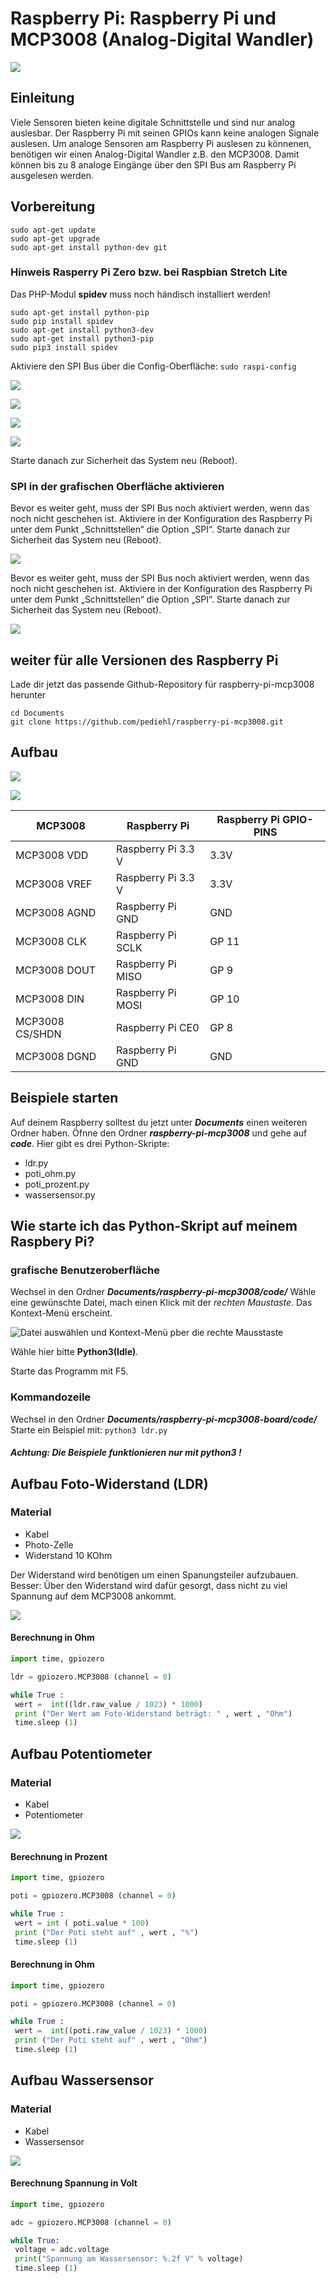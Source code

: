 # Raspberry Pi: Raspberry Pi und MCP3008 (Analog-Digital Wandler)

![](images/20170114_192104.jpg)

## Einleitung
Viele Sensoren bieten keine digitale Schnittstelle und sind nur analog auslesbar.
Der Raspberry Pi mit seinen GPIOs kann keine analogen Signale auslesen. Um analoge Sensoren am Raspberry Pi auslesen zu könnenen, benötigen wir einen Analog-Digital Wandler z.B. den MCP3008. Damit können bis zu 8 analoge Eingänge über den SPI Bus am Raspberry Pi ausgelesen werden.

## Vorbereitung
```
sudo apt-get update
sudo apt-get upgrade
sudo apt-get install python-dev git
```

### Hinweis Rasperry Pi Zero bzw. bei Raspbian Stretch Lite
Das PHP-Modul **spidev** muss noch händisch installiert werden!

```
sudo apt-get install python-pip
sudo pip install spidev
sudo apt-get install python3-dev
sudo apt-get install python3-pip
sudo pip3 install spidev
```

Aktiviere den SPI Bus über die Config-Oberfläche: `sudo raspi-config`

![](images/raspi-config1.png)

![](images/raspi-config2.png)

![](images/raspi-config3.png)

![](images/raspi-config4.png)

Starte danach zur Sicherheit das System neu (Reboot).

### SPI in der grafischen Oberfläche aktivieren
Bevor es weiter geht, muss der SPI Bus noch aktiviert werden, wenn das noch nicht geschehen ist. Aktiviere in der Konfiguration des Raspberry Pi unter dem Punkt „Schnittstellen“ die Option „SPI“. Starte danach zur Sicherheit das System neu (Reboot).

![](images/spi_raspberry-pi.png)

Bevor es weiter geht, muss der SPI Bus noch aktiviert werden, wenn das noch nicht geschehen ist. Aktiviere in der Konfiguration des Raspberry Pi unter dem Punkt „Schnittstellen“ die Option „SPI“. Starte danach zur Sicherheit das System neu (Reboot).

![](images/spi_raspberry-pi.png)

## weiter für alle Versionen des Raspberry Pi

Lade dir jetzt das passende Github-Repository für raspberry-pi-mcp3008 herunter

```
cd Documents
git clone https://github.com/pediehl/raspberry-pi-mcp3008.git
```


## Aufbau
![](images/mcp3008_raspberry_Steckplatine.png)

![](images/mcp3008_Schaltplan.png)

MCP3008         | Raspberry Pi       | Raspberry Pi GPIO-PINS
----------------|--------------------|-----------------------
MCP3008 VDD     | Raspberry Pi 3.3 V | 3.3V
MCP3008 VREF    | Raspberry Pi 3.3 V | 3.3V
MCP3008 AGND    | Raspberry Pi GND   | GND
MCP3008 CLK     | Raspberry Pi SCLK  | GP 11
MCP3008 DOUT    | Raspberry Pi MISO  | GP 9
MCP3008 DIN     | Raspberry Pi MOSI  | GP 10
MCP3008 CS/SHDN | Raspberry Pi CE0   | GP 8
MCP3008 DGND    | Raspberry  Pi GND  | GND

## Beispiele starten

Auf deinem Raspberry solltest du jetzt unter _**Documents**_ einen weiteren Ordner  haben. Öfnne den Ordner _**raspberry-pi-mcp3008**_ und gehe auf _**code**_. Hier gibt es drei Python-Skripte:

+ ldr.py
+ poti_ohm.py
+ poti_prozent.py
+ wassersensor.py

## Wie starte ich das Python-Skript auf meinem Raspbery Pi?

### grafische Benutzeroberfläche
Wechsel in den Ordner _**Documents/raspberry-pi-mcp3008/code/**_
Wähle eine gewünschte Datei, mach einen Klick mit der _rechten Maustaste_. Das Kontext-Menü erscheint.

![Datei auswählen und Kontext-Menü pber die rechte Mausstaste](images/dateibereich_python3_auswaehlen.png)

Wähle hier bitte **Python3(Idle)**.

Starte das Programm mit F5.

### Kommandozeile
Wechsel in den Ordner _**Documents/raspberry-pi-mcp3008-board/code/**_
Starte ein Beispiel mit: `python3 ldr.py`

#### **_Achtung: Die Beispiele funktionieren nur mit python3 !_**

## Aufbau Foto-Widerstand (LDR)
### Material
* Kabel
* Photo-Zelle
* Widerstand 10 KOhm

Der Widerstand wird benötigen um einen Spanungsteiler aufzubauen. Besser: Über den Widerstand wird dafür gesorgt, dass nicht zu viel Spannung auf dem MCP3008 ankommt.

![](images/mcp3008_raspberry_helligkeitssensor_Steckplatine.png)

#### Berechnung in Ohm

```python
import time, gpiozero

ldr = gpiozero.MCP3008 (channel = 0)

while True :
 wert =  int((ldr.raw_value / 1023) * 1000)
 print ("Der Wert am Foto-Widerstand beträgt: " , wert , "Ohm")
 time.sleep (1)
```


## Aufbau Potentiometer
### Material
* Kabel
* Potentiometer

![](images/mcp3008_raspberry_potentiometer_Steckplatine.png)

#### Berechnung in Prozent
```python
import time, gpiozero

poti = gpiozero.MCP3008 (channel = 0)

while True :
 wert = int ( poti.value * 100)
 print ("Der Poti steht auf" , wert , "%")
 time.sleep (1)
```

#### Berechnung in Ohm
```python
import time, gpiozero

poti = gpiozero.MCP3008 (channel = 0)

while True :
 wert =  int((poti.raw_value / 1023) * 1000)
 print ("Der Poti steht auf" , wert , "Ohm")
 time.sleep (1)

```

## Aufbau Wassersensor
### Material
* Kabel
* Wassersensor

![](images/mcp3008_raspberry_wassersensor_Steckplatine.png)

#### Berechnung Spannung in Volt
```python
import time, gpiozero

adc = gpiozero.MCP3008 (channel = 0)

while True:
 voltage = adc.voltage
 print("Spannung am Wassersensor: %.2f V" % voltage)
 time.sleep (1)
```
